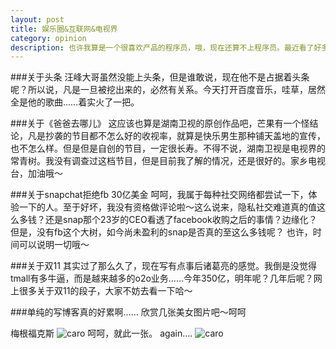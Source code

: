```yaml
---
layout: post
title: 娱乐圈&互联网&电视界
category: opinion
description: 也许我算是一个很喜欢产品的程序员，哦，现在还算不上程序员。最近看了好多新闻，自己总结一下。
---
```


###关于头条
汪峰大哥虽然没能上头条，但是谁敢说，现在他不是占据着头条呢？所以说，凡是一旦被挖出来的，必然有关系。今天打开百度音乐，哇草，居然全是他的歌曲……着实火了一把。

###关于《爸爸去哪儿》
这应该也算是湖南卫视的原创作品吧，芒果有一个怪结论，凡是抄袭的节目都不怎么好的收视率，就算是快乐男生那种铺天盖地的宣传，也不怎么样。但是但是自创的节目，一定很长寿。不得不说，湖南卫视是电视界的常青树。我没有调查过这档节目，但是目前我了解的情况，还是很好的。家乡电视台，加油哦～

###关于snapchat拒绝fb 30亿美金
呵呵，我属于每种社交网络都尝试一下，体验一下的人。至于好坏，我没有资格做评论啦～这么说来，隐私社交难道真的值这么多钱？还是snap那个23岁的CEO看透了facebook收购之后的事情？边缘化？但是，没有fb这个大树，如今尚未盈利的snap是否真的至这么多钱呢？
也许，时间可以说明一切哦～

###关于双11
其实过了那么久了，现在写有点事后诸葛亮的感觉。我倒是没觉得tmall有多牛逼，而是越来越多的o2o业务……今年350亿，明年呢？几年后呢？网上很多关于双11的段子，大家不妨去看一下哈～

###单纯的写博客真的好累啊……
欣赏几张美女图片吧～呵呵

梅根福克斯
![caro](http://abc.2008php.com/2012_Website_appreciate/2012-06-26/20120626153547.jpg)
呵呵，就此一张。
again....
![caro](http://www.aomy.com/attach/2011-06/1307065418jmCd.jpg)
